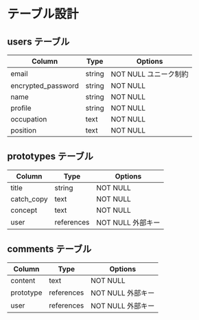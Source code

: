 # テーブル設計

## users テーブル

| Column             | Type   | Options               |
| ------------------ | ------ | --------------------- |
| email              | string | NOT NULL ユニーク制約 |
| encrypted_password | string | NOT NULL              |
| name               | string | NOT NULL              |
| profile            | string | NOT NULL              |
| occupation         | text   | NOT NULL              |
| position           | text   | NOT NULL              |

## prototypes テーブル

| Column     | Type       | Options           |
| ---------- | ---------- | ----------------- |
| title      | string     | NOT NULL          |
| catch_copy | text       | NOT NULL          |
| concept    | text       | NOT NULL          |
| user       | references | NOT NULL 外部キー |

## comments テーブル

| Column    | Type       | Options           |
| --------- | ---------- | ----------------- |
| content   | text       | NOT NULL          |
| prototype | references | NOT NULL 外部キー |
| user      | references | NOT NULL 外部キー |
